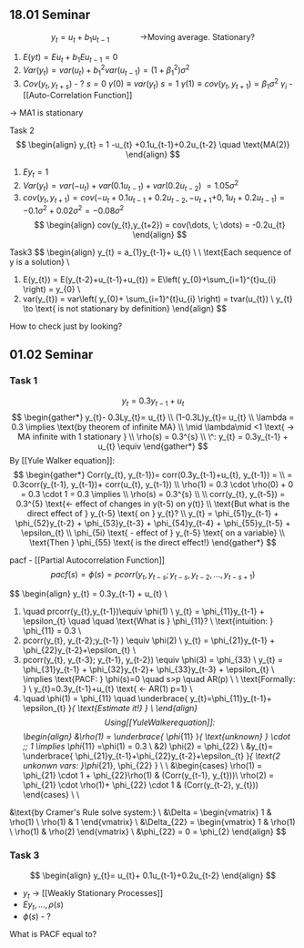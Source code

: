 ## 18.01 Seminar
$$
y_{t} = u_{t} + b_{1}u_{t-1} \quad \quad \quad \text{ ->Moving average.   Stationary?}
$$
1) $E(yt) = Eu_{t} + b_{1}Eu_{t-1}=0$
2) $Var(y_t)= var(u_t) + b_{1}^{2}var(u_{t-1}) =(1+\beta_{1}^{2})\sigma^{2}$
3) $Cov(y_{t},y_{t+s})$ - ?
$s = 0$         $\gamma(0)\equiv var(y_{t})$
$s = 1$         $\gamma(1) \equiv cov(y_{t},y_{t+1}) = \beta_{1}\sigma^{2}$
$\gamma_{i}$ - [[Auto-Correlation Function]]

$\to$ MA1 is stationary

Task 2
$$
\begin{align}
y_{t} = 1 -u_{t} +0.1u_{t-1}+0.2u_{t-2} \quad \text{MA(2)}
\end{align}
$$
1) $Ey_{t} = 1$
2) $Var(y_{t}) = var(-u_{t})+var(0.1u_{t-1})+var(0.2u_{t-2})$
$= 1.05\sigma^{2}$
3) $cov(y_{t},y_{t+1})=cov(-u_{t}+0.1u_{t-1}+0.2u_{t-2}, -u_{t+1}$$+0,1u_{t}+0.2u_{t-1}) = -0.1\sigma^{2}+0.02\sigma^{2}=-0.08\sigma^{2}$ 
     $$
\begin{align}
cov(y_{t},y_{t+2}) = cov(\dots,   \; \dots) = -0.2u_{t}
\end{align}
$$

Task3
$$
\begin{align}
y_{t} = a_{1}y_{t-1}+ u_{t} \\ \\
\text{Each sequence of y is a solution} \\
1) E(y_{t}) = E(y_{t-2}+u_{t-1}+u_{t}) = E\left( y_{0}+\sum_{i=1}^{t}u_{i} \right) = y_{0} \\
2) var(y_{t}) = var\left( y_{0}+ \sum_{i=1}^{t}u_{i} \right) = tvar(u_{t}) \\
y_{t} \to \text{ is not stationary by definition} 
\end{align}
$$

How to check just by looking? 


## 01.02 Seminar
### Task 1
$$
y_{t}= 0.3y_{t-1} + u_{t}
$$
$$
\begin{gather*}
y_{t}- 0.3Ly_{t}= u_{t} \\
(1-0.3L)y_{t}= u_{t} \\
\lambda = 0.3 \implies \text{by theorem of infinite MA} \\
\mid \lambda\mid <1 \text{ -> MA infinite with 1 stationary } \\
\rho(s) = 0.3^{s}   \\
\^: y_{t} = 0.3y_{t-1} + u_{t} \equiv
\end{gather*}
$$
By [[Yule Walker equation]]: 
$$
\begin{gather*}
Corr(y_{t}, y_{t-1})= corr(0.3y_{t-1}+u_{t}, y_{t-1}) =  \\
= 0.3corr(y_{t-1}, y_{t-1})+ corr(u_{t}, y_{t-1}) \\
\rho(1) = 0.3  \cdot  \rho(0) + 0 = 0.3  \cdot  1 = 0.3 \implies \\
\rho(s) = 0.3^{s} \\ \\
corr(y_{t}, y_{t-5}) = 0.3^{5} \text{<- effect of changes in y(t-5) on y(t)} \\
\text{But what is the direct effect of } y_{t-5} \text{ on  } y_{t}?  \\
y_{t} = \phi_{51}y_{t-1} + \phi_{52}y_{t-2} + \phi_{53}y_{t-3} + \phi_{54}y_{t-4} + \phi_{55}y_{t-5} + \epsilon_{t} \\
\phi_{5i} \text{ - effect of } y_{t-5} \text{ on a variable} \\
\text{Then } \phi_{55} \text{ is the direct effect!}
\end{gather*}
$$

pacf - [[Partial Autocorrelation Function]]
$$
pacf(s)= \phi(s) = pcorr(y_{t}, y_{t-s};y_{t-s}, y_{t-2},  \dots,y_{t-s+1})
$$

$$
\begin{align}
y_{t} = 0.3y_{t-1} + u_{t} \\
1) \quad prcorr(y_{t},y_{t-1})\equiv \phi(1) \\
y_{t} = \phi_{11}y_{t-1} + \epsilon_{t} \quad \quad \text{What is } \phi_{11}? \\
\text{intuition:  } \phi_{11} = 0.3 \\
2) pcorr(y_{t}, y_{t-2};y_{t-1} ) \equiv \phi(2) \\
y_{t} = \phi_{21}y_{t-1} + \phi_{22}y_{t-2}+\epsilon_{t} \\
3) pcorr(y_{t}, y_{t-3}; y_{t-1}, y_{t-2}) \equiv \phi(3) = \phi_{33}  \\
y_{t} = \phi_{31}y_{t-1} + \phi_{32}y_{t-2}+ \phi_{33}y_{t-3} + \epsilon_{t} \\
\implies \text{PACF: } \phi(s)=0 \quad s>p \quad AR(p) \\ \\
\text{Formally: } \\
y_{t}=0.3y_{t-1}+u_{t} \text{ <- AR(1)   p=1} \\
1) \quad  \phi(1) = \phi_{11} \quad  \underbrace{ y_{t}=\phi_{11}y_{t-1}+ \epsilon_{t} }_{ \text{Estimate it!} } \\
\end{align}
$$
Using [[Yule Walker equation]]:
$$
\begin{align}
&\rho(1) = \underbrace{ \phi_{11} }_{ \text{unknown} }  \cdot \;\; 1 \implies \phi_{11} =\phi(1) = 0.3 \\
&2) \phi(2) = \phi_{22}  \\
&y_{t}= \underbrace{ \phi_{21}y_{t-1}+\phi_{22}y_{t-2}+\epsilon_{t} }_{ \text{2 unkonwn vars: }\phi_{21}, \phi_{22} } \\ \\
&\begin{cases}
\rho(1) = \phi_{21}  \cdot  1 + \phi_{22}\rho(1) & (Corr(y_{t-1}, y_{t}))\\
\rho(2) = \phi_{21} \cdot \rho(1)+ \phi_{22}  \cdot  1 & (Corr(y_{t-2}, y_{t}))
\end{cases} \\ \\

&\text{by Cramer's Rule solve system:} \\
&\Delta = \begin{vmatrix}
1 & \rho(1) \\
\rho(1)  & 1
\end{vmatrix} \\
&\Delta_{22} = \begin{vmatrix}
1 & \rho(1) \\
\rho(1) & \rho(2)
\end{vmatrix} \\
&\phi_{22} = 0 = \phi_{2}
\end{align}
$$
### Task 3
$$
\begin{align}
y_{t}= u_{t}+ 0.1u_{t-1}+0.2u_{t-2}
\end{align}
$$
- $y_{t}$ -> [[Weakly Stationary Processes]]
- $Ey_{t}, \dots, \rho(s)$
- $\phi(s)$ - ? 

What is PACF equal to?


